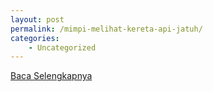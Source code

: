 ```yaml
---
layout: post
permalink: /mimpi-melihat-kereta-api-jatuh/
categories:
    - Uncategorized
---
```


[Baca Selengkapnya](/03)